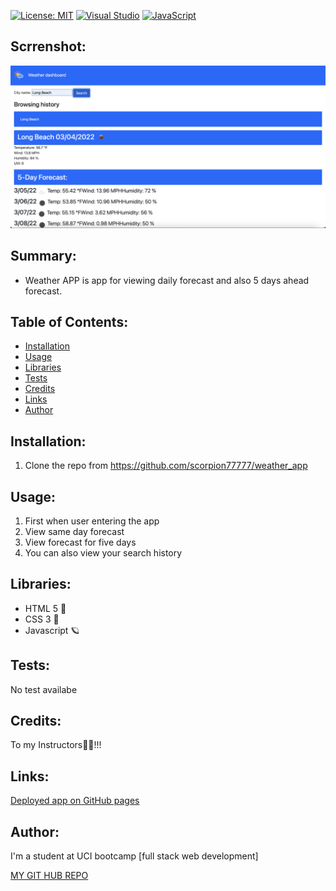 [![License: MIT](https://img.shields.io/badge/License-MIT-red.svg)](https://opensource.org/licenses/MIT)
[![Visual Studio](https://img.shields.io/badge/--6C33AF?logo=visual%20studio)](https://visualstudio.microsoft.com/)
[![JavaScript](https://img.shields.io/badge/--F7DF1E?logo=javascript&logoColor=000)](https://www.javascript.com/)


## Scrrenshot:

<img src="https://github.com/scorpion77777/weather_app/blob/main/assets/screen.png" alt="Blog screenshot"></src>

## Summary:

- Weather APP is app for viewing daily forecast and also 5 days ahead forecast.


## Table of Contents:

- [Installation](#installation)
- [Usage](#usage)
- [Libraries](#libraries)
- [Tests](#tests)
- [Credits](#credits)
- [Links](#link)
- [Author](#author)


## Installation:


1. Clone the repo from https://github.com/scorpion77777/weather_app

## Usage:

1. First when user entering the app 
2. View same day forecast
3. View forecast for five days
4. You can also view your search history

## Libraries:

- HTML 5 🚀
- CSS 3 🎨
- Javascript 🪐

## Tests:

No test availabe


## Credits:

To my Instructors🚀🙏!!!

## Links:

[Deployed app on GitHub pages](https://scorpion77777.github.io/weather_app)

## Author:

I'm a student at UCI bootcamp [full stack web development]

[MY GIT HUB REPO](https://github.com/scorpion77777)
